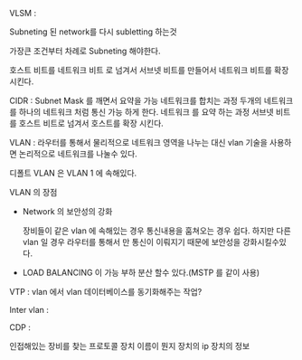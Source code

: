 VLSM : 

Subneting 된 network를 다시 subletting 하는것

가장큰 조건부터 차례로 Subneting 해야한다.

호스트 비트를 네트워크 비트 로 넘겨서 서브넷 비트를 만들어서 네트워크 비트를 확장 시킨다.


CIDR : 
Subnet Mask 를 깨면서 요약을 가능 
네트워크를 합치는 과정 
두개의 네트워크를 하나의 네트워크 처럼 통신 가능 하게 한다.
네트워크 를 요약 하는 과정 
서브넷 비트를 호스트 비트로 넘겨서 호스트를 확장 시킨다.


VLAN : 
라우터를 통해서 물리적으로 네트워크 영역을 나누는 대신 vlan 기술을 사용하면 논리적으로 네트워크를 나눌수 있다.

디폴트 VLAN 은 VLAN 1 에 속해있다.

VLAN 의 장점
- Network 의 보안성의 강화 
	
	장비들이 같은 vlan 에 속해있는 경우 통신내용을 훔쳐오는 경우 쉽다.
	하지만 다른 vlan 일 경우 라우터를 통해서 만 통신이 이뤄지기 때문에 보안성을 강화시킬수있	다.
- LOAD BALANCING 이 가능 
	부하 분산 할수 있다.(MSTP 를 같이 사용)

VTP :
vlan 에서 vlan 데이터베이스를 동기화해주는 작업?

Inter vlan : 

CDP : 

인접해있는 장비를 찾는 프로토콜 장치 이름이 뭔지 장치의 ip 장치의 정보 


